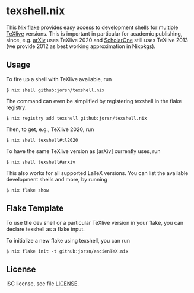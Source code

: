 # texshell.nix

This [Nix] [flake] provides easy access to development shells for
multiple [TeXlive] versions. This is important in particular for academic
publishing, since, e.g. [arXiv][arXiv TeXlive] uses TeXlive 2020
and [ScholarOne] still uses TeXlive 2013 (we provide 2012 as best working
approximation in Nixpkgs).


[Nix]: https://nixos.org
[flake]: https://nixos.org/manual/nix/unstable/command-ref/new-cli/nix3-flake.html
[TeXlive]: https://tug.org/texlive/
[arXiv TeXlive]: https://arxiv.org/help/faq/texlive
[ScholarOne]: https://clarivate.com/webofsciencegroup/wp-content/uploads/sites/2/2020/09/Author-LaTex-File-Upload-Manual-ScholarOne-Manuscripts.pdf


## Usage

To fire up a shell with TeXlive available, run
~~~
$ nix shell github:jorsn/texshell.nix
~~~

The command can even be simplified by registering texshell in the flake registry:
~~~
$ nix registry add texshell github:jorsn/texshell.nix
~~~
Then, to get, e.g., TeXlive 2020, run
~~~
$ nix shell texshell#tl2020
~~~
To have the same TeXlive version as [arXiv] currently uses, run 
~~~
$ nix shell texshell#arxiv
~~~
This also works for all supported LaTeX versions.
You can list the available development shells and more, by running
~~~
$ nix flake show
~~~


## Flake Template

To use the dev shell or a particular TeXlive version in your flake,
you can declare texshell as a flake input.

To initialize a new flake using texshell, you can run
~~~
$ nix flake init -t github:jorsn/ancienTeX.nix
~~~

## License

ISC license, see file [LICENSE](./LICENSE).
